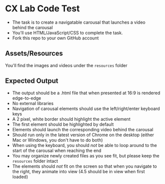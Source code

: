 # CX Lab Code Test
* The task is to create a navigatable carousal that launches a video behind the carousal
* You'll use HTML/JavaScript/CSS to complete the task.
* Fork this repo to your own GitHub account

## Assets/Resources
You'll find the images and videos under the ```resources``` folder

## Expected Output
* The output should be a .html file that when presented at 16:9 is rendered edge-to-edge
* No external libraries
* Navigation of carousal elements should use the left/right/enter keyboard keys
* A 2 pixel, white border should highlight the active element
* The first element should be highlighted by default
* Elements should launch the corresponding video behind the carousal
* Should run only in the latest version of Chrome on the desktop (either Mac or Windows, you don't have to do both)
* When using the keyboard, you should *not* be able to loop around to the start of the carousal when reaching the end
* You may organize newly created files as you see fit, but please keep the ```resources``` folder intact
* The elements should *not* fit on the screen so that when you navigate to the right, they animate into view (4.5 should be in view when first loaded)